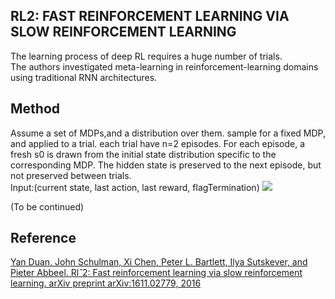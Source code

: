 RL2: FAST REINFORCEMENT LEARNING VIA SLOW REINFORCEMENT LEARNING
---------
The learning process of deep RL requires a huge number of trials.   
The authors investigated meta-learning in reinforcement-learning domains using traditional RNN architectures. 

Method
---------
Assume a set of MDPs,and a distribution over them. sample for a fixed MDP, and applied to a trial.
each trial have n=2 episodes. 
For each episode, a fresh s0 is drawn from the initial state distribution specific to the corresponding MDP. The hidden state is preserved to the next episode, but not preserved between trials.  
Input:(current state, last action, last reward, flagTermination)
![](https://ai2-s2-public.s3.amazonaws.com/figures/2017-08-08/051d94a2aec708fe353319ab4a9643b66daa6e89/2-Figure1-1.png)

(To be continued)  

Reference
----
[Yan Duan, John Schulman, Xi Chen, Peter L. Bartlett, Ilya Sutskever, and Pieter Abbeel. Rl$ˆ2$:
Fast reinforcement learning via slow reinforcement learning. arXiv preprint arXiv:1611.02779,
2016](https://arxiv.org/pdf/1611.02779.pdf)
